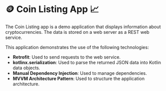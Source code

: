 # 🪙 Coin Listing App 📈

The Coin Listing app is a demo application that displays information about cryptocurrencies. The data is stored on a web server as a REST web service.

This application demonstrates the use of the following technologies:
- **Retrofit**: Used to send requests to the web service.
- **kotlinx.serialization**: Used to parse the returned JSON data into Kotlin data objects.
- **Manual Dependency Injection**: Used to manage dependencies.
- **MVVM Architecture Pattern**: Used to structure the application architecture.



